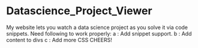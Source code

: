 # Datascience_Project_Viewer
My website lets you watch a data science project as you solve it via code snippets.
Need following to work properly:
a : Add snippet support.
b : Add content to divs
c : Add more CSS
CHEERS!
